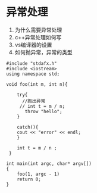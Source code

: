 ﻿# 异常处理

1. 为什么需要异常处理
2. c++异常处理如何写
3. vs编译器的设置
4. 如何抛异常，异常的类型


```
#include "stdafx.h"
#include <iostream>
using namespace std;

void foo(int m, int n){

    try{
      //跑出异常
     // int t = m / n;
       throw "hello";
    }
    
    catch(){
    cout << "error" << endl;
    }
    
    int t = m / n ;
 }
 
int main(int argc, char* argv[])
{
    foo(1, argc - 1)
    return 0;
}

```

